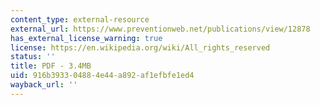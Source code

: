 ```yaml
---
content_type: external-resource
external_url: https://www.preventionweb.net/publications/view/12878
has_external_license_warning: true
license: https://en.wikipedia.org/wiki/All_rights_reserved
status: ''
title: PDF - 3.4MB
uid: 916b3933-0488-4e44-a892-af1efbfe1ed4
wayback_url: ''
---
```

